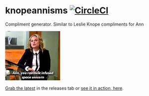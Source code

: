 # knopeannisms [![CircleCI](https://circleci.com/gh/danesparza/knopeannisms.svg?style=shield)](https://circleci.com/gh/danesparza/knopeannisms)
Compliment generator.  Similar to Leslie Knope compliments for Ann

![Leslie Knope compliments](compliments.gif?raw=true)

[Grab the latest](https://github.com/danesparza/knopeannisms/releases/latest) in the releases tab or [see it in action, here](https://www.danesparza.net/knopeannisms/). 
